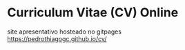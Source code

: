 # Curriculum Vitae (CV) Online

site apresentativo hosteado no gitpages  
https://pedrothiagogc.github.io/cv/
